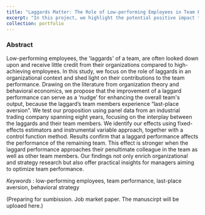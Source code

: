```yaml
---
title: "Laggards Matter: The Role of Low-performing Employees in Team Performance"
excerpt: "In this project, we highlight the potential positive impact that low-performing employees can have on their colleagues in the organization."
collection: portfolio
---
```


### Abstract

Low-performing employees, the 'laggards' of a team, are often looked down upon and receive little credit from their organizations compared to high-achieving employees. In this study, we focus on the role of laggards in an organizational context and shed light on their contributions to the team performance. Drawing on the literature from organization theory and behavioral economics, we propose that the improvement of a laggard performance can serve as a ‘nudge’ for enhancing the overall team's output, because the laggard’s team members experience “last-place aversion”. We test our proposition using panel data from an industrial trading company spanning eight years, focusing on the interplay between the laggards and their team members. We identify our effects using fixed-effects estimators and instrumental variable approach, together with a control function method. Results confirm that a laggard performance affects the performance of the remaining team. This effect is stronger when the laggard performance approaches their penultimate colleague in the team as well as other team members. Our findings not only enrich organizational and strategy research but also offer practical insights for managers aiming to optimize team performance.

*Keywords* : low-performing employees, team performance, last-place aversion, behavioral strategy

(Preparing for sumbission. Job market paper. The manuscirpt will be uploaed here.)
